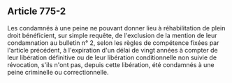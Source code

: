 Article 775-2
----
Les condamnés à une peine ne pouvant donner lieu à réhabilitation de plein droit
bénéficient, sur simple requête, de l'exclusion de la mention de leur
condamnation au bulletin n° 2, selon les règles de compétence fixées par
l'article précédent, à l'expiration d'un délai de vingt années à compter de leur
libération définitive ou de leur libération conditionnelle non suivie de
révocation, s'ils n'ont pas, depuis cette libération, été condamnés à une peine
criminelle ou correctionnelle.
